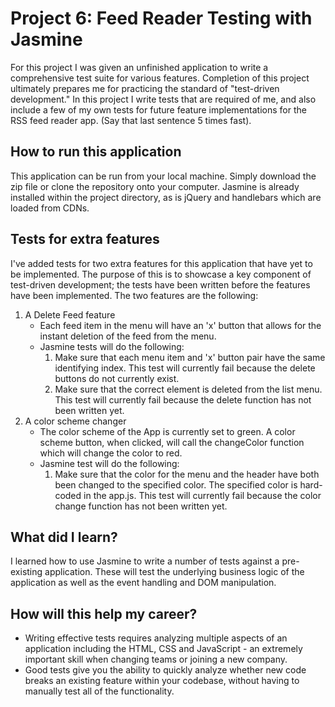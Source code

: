 # Project 6: Feed Reader Testing with Jasmine
For this project I was given an unfinished application to write a comprehensive test suite for various features.  Completion of this project ultimately prepares me for practicing the standard of "test-driven development."  In this project I write tests that are required of me, and also include a few of my own tests for future feature implementations for the RSS feed reader app.  (Say that last sentence 5 times fast).

## How to run this application
This application can be run from your local machine.  Simply download the zip file or clone the repository onto your computer.  Jasmine is already installed within the project directory, as is jQuery and handlebars which are loaded from CDNs.

## Tests for extra features
I've added tests for two extra features for this application that have yet to be implemented.  The purpose of this is to showcase a key component of test-driven development; the tests have been written before the features have been implemented.  The two features are the following:

1.	A Delete Feed feature
	* Each feed item in the menu will have an 'x' button that allows for the instant deletion of the feed from the menu.
	* Jasmine tests will do the following:
		1.	Make sure that each menu item and 'x' button pair have the same identifying index.  This test will currently fail because the delete buttons do not currently exist.
		2.	Make sure that the correct element is deleted from the list menu.  This test will currently fail because the delete function has not been written yet.
2.	A color scheme changer
	* The color scheme of the App is currently set to green.  A color scheme button, when clicked, will call the changeColor function which will change the color to red.
	* Jasmine test will do the following:
		1.	Make sure that the color for the menu and the header have both been changed to the specified color.  The specified color is hard-coded in the app.js.  This test will currently fail because the color change function has not been written yet.

## What did I learn?

I learned how to use Jasmine to write a number of tests against a pre-existing application. These will test the underlying business logic of the application as well as the event handling and DOM manipulation.


## How will this help my career?

* Writing effective tests requires analyzing multiple aspects of an application including the HTML, CSS and JavaScript - an extremely important skill when changing teams or joining a new company.
* Good tests give you the ability to quickly analyze whether new code breaks an existing feature within your codebase, without having to manually test all of the functionality.